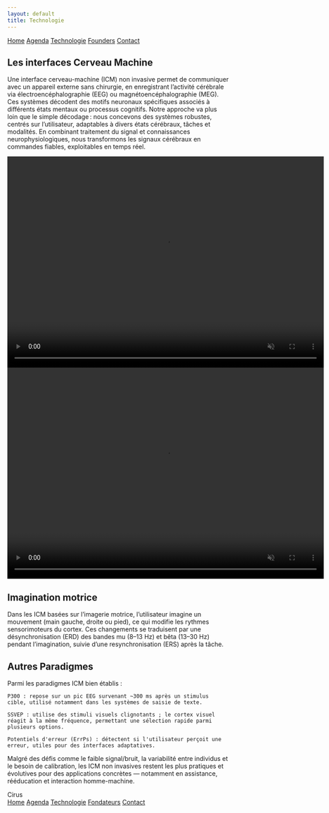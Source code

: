 ```yaml
---
layout: default
title: Technologie
---
```


<div class="background">
  <div class="nav-links">
    <a href="{{ site.baseurl }}">Home</a>
    <a href="{{ site.baseurl }}/about.html">Agenda</a>
    <a href="{{ site.baseurl }}/projects.html">Technologie</a>
    <a href="{{ site.baseurl }}/gallery.html">Founders</a>
    <a href="{{ site.baseurl }}/contact.html">Contact</a>
  </div>


<div class="container_techno">
  <div class="text-box_techno">
    <h2>Les interfaces Cerveau Machine</h2>
    <p>
      Une interface cerveau-machine (ICM) non invasive permet de communiquer avec un appareil externe sans chirurgie, en enregistrant l’activité cérébrale via électroencéphalographie (EEG) ou magnétoencéphalographie (MEG).  
      Ces systèmes décodent des motifs neuronaux spécifiques associés à différents états mentaux ou processus cognitifs. 
      Notre approche va plus loin que le simple décodage : nous concevons des systèmes robustes, centrés sur l’utilisateur, adaptables à divers états cérébraux, tâches et modalités. En combinant traitement du signal et connaissances neurophysiologiques, nous transformons les signaux cérébraux en commandes fiables, exploitables en temps réel.
    </p>
  </div>

  <div class="video-box_techno">
  <video src="{{ site.baseurl }}/assets/video/BCI_explication.mp4" type="video/mp4" width="720"
  height="480" autoplay muted loop playsinline>></video>
  </div>
</div>


<div class="container_techno">
<div class="video-box_techno">
  <video src="{{ site.baseurl }}/assets/video/MI_anim.mp4" type="video/mp4" width="720"
  height="480" autoplay muted loop playsinline>></video>
  </div>
  <div class="text-box_techno">
    <h2>Imagination motrice</h2>
    <p>
      Dans les ICM basées sur l’imagerie motrice, l’utilisateur imagine un mouvement (main gauche, droite ou pied), ce qui modifie les rythmes sensorimoteurs du cortex. Ces changements se traduisent par une désynchronisation (ERD) des bandes mu (8–13 Hz) et bêta (13–30 Hz) pendant l’imagination, suivie d’une resynchronisation (ERS) après la tâche.
    </p>
  </div>

</div>
<div class="container_techno">
<div class="text-box_techno">
    <h2>Autres Paradigmes</h2>
    <p>
Parmi les paradigmes ICM bien établis :

    P300 : repose sur un pic EEG survenant ~300 ms après un stimulus cible, utilisé notamment dans les systèmes de saisie de texte.

    SSVEP : utilise des stimuli visuels clignotants ; le cortex visuel réagit à la même fréquence, permettant une sélection rapide parmi plusieurs options.

    Potentiels d'erreur (ErrPs) : détectent si l'utilisateur perçoit une erreur, utiles pour des interfaces adaptatives.

Malgré des défis comme le faible signal/bruit, la variabilité entre individus et le besoin de calibration, les ICM non invasives restent les plus pratiques et évolutives pour des applications concrètes — notamment en assistance, rééducation et interaction homme-machine.
</p>
</div>

</div>

<div class="nav-banner_banner ">
  <div class="banner-background-text">Cirus</div>
  <div class="nav-links_banner ">
    <a href="{{ site.baseurl }}">Home</a>
    <a href="{{ site.baseurl }}/about.html">Agenda</a>
    <a href="{{ site.baseurl }}/projects.html">Technologie</a>
    <a href="{{ site.baseurl }}/gallery.html">Fondateurs</a>
    <a href="{{ site.baseurl }}/contact.html">Contact</a>
  </div>
</div>
